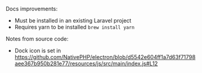 Docs improvements:
- Must be installed in an existing Laravel project
- Requires yarn to be installed `brew install yarn`

Notes from source code:
- Dock icon is set in https://github.com/NativePHP/electron/blob/d5542e604ff1a7d63f71798aee367b950b281e77/resources/js/src/main/index.js#L12